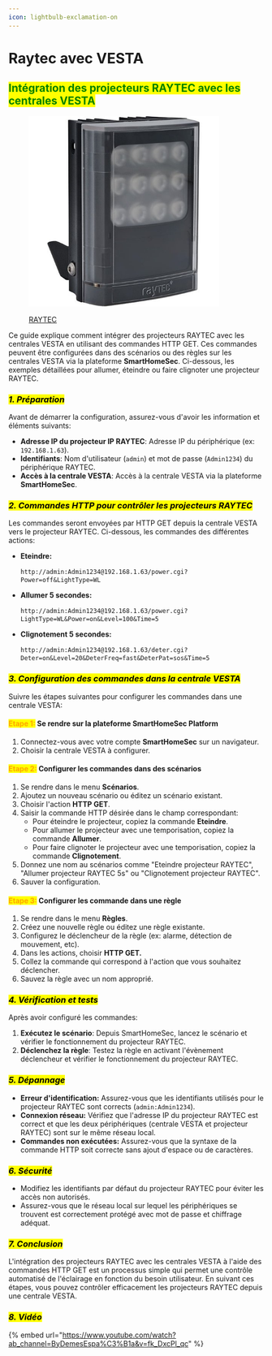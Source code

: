 ```yaml
---
icon: lightbulb-exclamation-on
---
```


# Raytec avec VESTA

## <mark style="color:green;">Intégration des projecteurs RAYTEC avec les centrales VESTA</mark>

<figure><img src="../.gitbook/assets/image (47).png" alt="" width="375"><figcaption><p><a href="https://bydemes.com/es/marcas/raytec">RAYTEC</a></p></figcaption></figure>

Ce guide explique comment intégrer des projecteurs RAYTEC avec les centrales VESTA en utilisant des commandes HTTP GET. Ces commandes peuvent être configurées dans des scénarios ou des règles sur les centrales VESTA via la plateforme **SmartHomeSec**. Ci-dessous, les exemples détaillées pour allumer, éteindre ou faire clignoter une projecteur RAYTEC.

### _<mark style="background-color:yellow;">**1. Préparation**</mark>_

Avant de démarrer la configuration, assurez-vous d'avoir les information et éléments suivants:

* **Adresse IP du projecteur IP RAYTEC**: Adresse IP du périphérique (ex: `192.168.1.63`).
* **Identifiants**: Nom d'utilisateur (`admin`) et mot de passe (`Admin1234`) du périphérique RAYTEC.
* **Accès à la centrale VESTA**: Accès à la centrale VESTA via la plateforme **SmartHomeSec**.

### _<mark style="background-color:yellow;">**2. Commandes HTTP pour contrôler les projecteurs RAYTEC**</mark>_

Les commandes seront envoyées par HTTP GET depuis la centrale VESTA vers le projecteur RAYTEC. Ci-dessous, les commandes des différentes actions:

*   **Eteindre:**

    ```url
    http://admin:Admin1234@192.168.1.63/power.cgi?Power=off&LightType=WL
    ```
*   **Allumer 5 secondes:**

    ```url
    http://admin:Admin1234@192.168.1.63/power.cgi?LightType=WL&Power=on&Level=100&Time=5
    ```
*   **Clignotement 5 secondes:**

    ```url
    http://admin:Admin1234@192.168.1.63/deter.cgi?Deter=on&Level=20&DeterFreq=fast&DeterPat=sos&Time=5
    ```

### _<mark style="background-color:yellow;">**3. Configuration des commandes dans la centrale VESTA**</mark>_

Suivre les étapes suivantes pour configurer les commandes dans une centrale VESTA:

#### <mark style="color:orange;">**Etape 1:**</mark>**&#x20;Se rendre sur la plateforme SmartHomeSec Platform**

1. Connectez-vous avec votre compte **SmartHomeSec** sur un navigateur.
2. Choisir la centrale VESTA à configurer.

#### <mark style="color:orange;">**Etape 2:**</mark>**&#x20;Configurer les commandes dans des scénarios**

1. Se rendre dans le menu **Scénarios**.
2. Ajoutez un nouveau scénario ou éditez un scénario existant.
3. Choisir l'action  **HTTP GET**.
4. Saisir la commande HTTP désirée dans le champ correspondant:
   * Pour éteindre le projecteur, copiez la commande **Eteindre**.
   * Pour allumer le projecteur avec une temporisation, copiez la commande **Allumer**.
   * Pour faire clignoter le projecteur avec une temporisation, copiez la commande **Clignotement**.
5. Donnez une nom au scénarios comme "Eteindre projecteur RAYTEC", "Allumer projecteur RAYTEC 5s" ou "Clignotement projecteur RAYTEC".
6. Sauver la configuration.

#### <mark style="color:orange;">**Etape 3:**</mark>**&#x20;Configurer les commande dans une règle**

1. Se rendre dans le menu **Règles**.
2. Créez une nouvelle règle ou éditez une règle existante.
3. Configurez le déclencheur de la règle (ex: alarme, détection de mouvement, etc).
4. Dans les actions, choisir **HTTP GET.**
5. Collez la commande qui correspond à l'action que vous souhaitez déclencher.
6. Sauvez la règle avec un nom approprié.

### _<mark style="background-color:yellow;">**4. Vérification et tests**</mark>_

Après avoir configuré les commandes:

1. **Exécutez le scénario**: Depuis SmartHomeSec, lancez le scénario et vérifier le fonctionnement du projecteur RAYTEC.
2. **Déclenchez la règle**: Testez la règle en activant l'évènement déclencheur et vérifier le fonctionnement du projecteur RAYTEC.

### _<mark style="background-color:yellow;">**5. Dépannage**</mark>_

* **Erreur d'identification:** Assurez-vous que les identifiants utilisés pour le projecteur RAYTEC sont corrects (`admin:Admin1234`).
* **Connexion réseau:** Vérifiez que l'adresse IP du projecteur RAYTEC est correct et que les deux périphériques (centrale VESTA et projecteur RAYTEC) sont sur le même réseau local.
* **Commandes non exécutées:** Assurez-vous que la syntaxe de la commande HTTP soit correcte sans ajout d'espace ou de caractères.

### _<mark style="background-color:yellow;">**6. Sécurité**</mark>_

* Modifiez les identifiants par défaut du projecteur RAYTEC pour éviter les accès non autorisés.
* Assurez-vous que le réseau local sur lequel les périphériques se trouvent est correctement protégé avec mot de passe et chiffrage adéquat.

### _<mark style="background-color:yellow;">**7. Conclusion**</mark>_

L'intégration des projecteurs RAYTEC avec les centrales VESTA à l'aide des commandes HTTP GET est un processus simple qui permet une contrôle automatisé de l'éclairage en fonction du besoin utilisateur. En suivant ces étapes, vous pouvez contrôler efficacement les projecteurs RAYTEC depuis une centrale VESTA.

### _<mark style="background-color:yellow;">8. Vidéo</mark>_&#x20;

{% embed url="https://www.youtube.com/watch?ab_channel=ByDemesEspa%C3%B1a&v=fk_DxcPl_qc" %}

